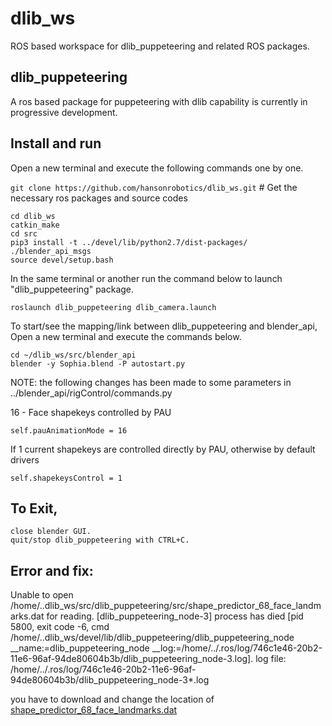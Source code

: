 # dlib_ws
ROS based workspace for dlib_puppeteering and related ROS packages.
## dlib_puppeteering
A ros based package for puppeteering with dlib capability is currently in progressive development.
## Install and run
Open a new terminal and execute the following commands one by one.

`git clone https://github.com/hansonrobotics/dlib_ws.git` # Get the necessary ros packages and source codes
```
cd dlib_ws
catkin_make
cd src
pip3 install -t ../devel/lib/python2.7/dist-packages/ ./blender_api_msgs
source devel/setup.bash

```
In the same terminal or another run the command below to launch "dlib_puppeteering" package.
```
roslaunch dlib_puppeteering dlib_camera.launch 
```
To start/see the mapping/link between dlib_puppeteering and blender_api, Open a new terminal and execute the commands below.
```
cd ~/dlib_ws/src/blender_api
blender -y Sophia.blend -P autostart.py
```
NOTE: the following changes has been made to some parameters in ../blender_api/rigControl/commands.py

16 - Face shapekeys controlled by PAU

`self.pauAnimationMode = 16`

If 1 current shapekeys are controlled directly by PAU, otherwise by default drivers

`self.shapekeysControl = 1`
## To Exit,
```
close blender GUI.
quit/stop dlib_puppeteering with CTRL+C.
```
## Error and fix:
Unable to open /home/..dlib_ws/src/dlib_puppeteering/src/shape_predictor_68_face_landmarks.dat for reading.
[dlib_puppeteering_node-3] process has died [pid 5800, exit code -6, cmd /home/..dlib_ws/devel/lib/dlib_puppeteering/dlib_puppeteering_node __name:=dlib_puppeteering_node __log:=/home/../.ros/log/746c1e46-20b2-11e6-96af-94de80604b3b/dlib_puppeteering_node-3.log].
log file: /home/../.ros/log/746c1e46-20b2-11e6-96af-94de80604b3b/dlib_puppeteering_node-3*.log

you have to download and change the location of [shape_predictor_68_face_landmarks.dat](dlib.net/files/shape_predictor_68_face_landmarks.dat.bz2)

